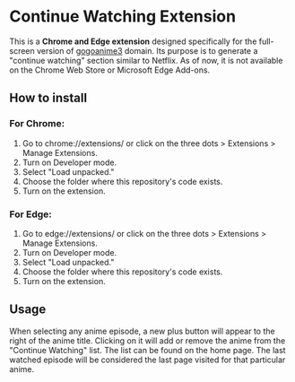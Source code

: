# Continue Watching Extension
This is a **Chrome and Edge extension** designed specifically for the full-screen version of [gogoanime3](https://gogoanime3.net/) domain. Its purpose is to generate a "continue watching" section similar to Netflix. As of now, it is not available on the Chrome Web Store or Microsoft Edge Add-ons.

## How to install
### For Chrome:
1. Go to chrome://extensions/ or click on the three dots > Extensions > Manage Extensions.
2. Turn on Developer mode.
3. Select "Load unpacked."
4. Choose the folder where this repository's code exists.
5. Turn on the extension.

### For Edge:
1. Go to edge://extensions/ or click on the three dots > Extensions > Manage Extensions.
2. Turn on Developer mode.
3. Select "Load unpacked."
4. Choose the folder where this repository's code exists.
5. Turn on the extension.

## Usage
When selecting any anime episode, a new plus button will appear to the right of the anime title. Clicking on it will add or remove the anime from the "Continue Watching" list. The list can be found on the home page. The last watched episode will be considered the last page visited for that particular anime.